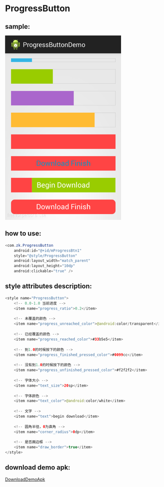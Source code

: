 # ProgressButton

## sample:
![demo](https://github.com/anxiaoyi/ProgressButton/blob/master/my-demo.png?raw=true)

## how to use:
```java
<com.zk.ProgressButton
    android:id="@+id/mProgressBtn1"
    style="@style/ProgressButton"
    android:layout_width="match_parent"
    android:layout_height="10dp"
    android:clickable="true" />
```

## style attributes description:
```java
<style name="ProgressButton">
	<!-- 0.0-1.0 当前进度 -->
    <item name="progress_ratio">0.2</item>

    <!-- 未覆盖的颜色 -->
    <item name="progress_unreached_color">@android:color/transparent</item>

    <!-- 已经覆盖的颜色 -->
    <item name="progress_reached_color">#33b5e5</item>

    <!-- 到1.0的时候按下的颜色 -->
    <item name="progress_finished_pressed_color">#0099cc</item>

    <!-- 没有到1.0的时候按下的颜色 -->
    <item name="progress_unfinished_pressed_color">#f2f2f2</item>

    <!-- 字体大小 -->
    <item name="text_size">20sp</item>

    <!-- 字体颜色 -->
    <item name="text_color">@android:color/white</item>

    <!-- 文字 -->
    <item name="text">begin download</item>

    <!-- 圆角半径，0为直角 -->
    <item name="corner_radius">0dp</item>

    <!-- 是否画边框 -->
    <item name="draw_border">true</item>
</style>
```

## download demo apk:
[DownloadDemoApk](https://github.com/anxiaoyi/ProgressButton/blob/master/ProgressButtonDemo.apk?raw=true)